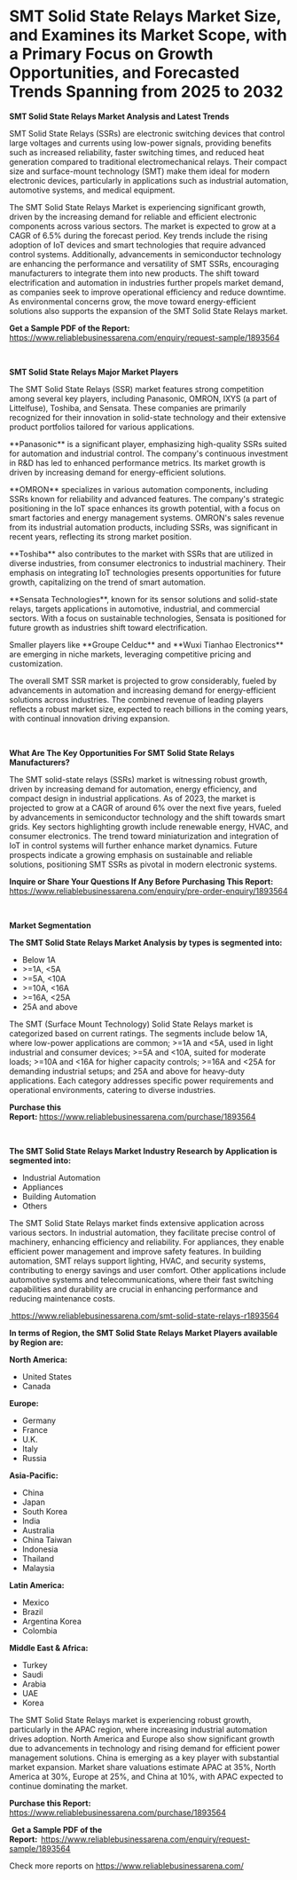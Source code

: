 <p><h1>SMT Solid State Relays Market Size, and Examines its Market Scope, with a Primary Focus on Growth Opportunities, and Forecasted Trends Spanning from 2025 to 2032</h1></p><p><strong>SMT Solid State Relays Market Analysis and Latest Trends</strong></p>
<p><p>SMT Solid State Relays (SSRs) are electronic switching devices that control large voltages and currents using low-power signals, providing benefits such as increased reliability, faster switching times, and reduced heat generation compared to traditional electromechanical relays. Their compact size and surface-mount technology (SMT) make them ideal for modern electronic devices, particularly in applications such as industrial automation, automotive systems, and medical equipment.</p><p>The SMT Solid State Relays Market is experiencing significant growth, driven by the increasing demand for reliable and efficient electronic components across various sectors. The market is expected to grow at a CAGR of 6.5% during the forecast period. Key trends include the rising adoption of IoT devices and smart technologies that require advanced control systems. Additionally, advancements in semiconductor technology are enhancing the performance and versatility of SMT SSRs, encouraging manufacturers to integrate them into new products. The shift toward electrification and automation in industries further propels market demand, as companies seek to improve operational efficiency and reduce downtime. As environmental concerns grow, the move toward energy-efficient solutions also supports the expansion of the SMT Solid State Relays market.</p></p>
<p><strong>Get a Sample PDF of the Report:&nbsp;</strong> <a href="https://www.reliablebusinessarena.com/enquiry/request-sample/1893564?utm_campaign=3015&utm_medium=2&utm_source=Github&utm_content=ia&utm_term=07042025&utm_id=smt-solid-state-relays">https://www.reliablebusinessarena.com/enquiry/request-sample/1893564</a></p>
<p>&nbsp;</p>
<p><strong>SMT Solid State Relays Major Market Players</strong></p>
<p><p>The SMT Solid State Relays (SSR) market features strong competition among several key players, including Panasonic, OMRON, IXYS (a part of Littelfuse), Toshiba, and Sensata. These companies are primarily recognized for their innovation in solid-state technology and their extensive product portfolios tailored for various applications.</p><p>**Panasonic** is a significant player, emphasizing high-quality SSRs suited for automation and industrial control. The company's continuous investment in R&D has led to enhanced performance metrics. Its market growth is driven by increasing demand for energy-efficient solutions.</p><p>**OMRON** specializes in various automation components, including SSRs known for reliability and advanced features. The company's strategic positioning in the IoT space enhances its growth potential, with a focus on smart factories and energy management systems. OMRON's sales revenue from its industrial automation products, including SSRs, was significant in recent years, reflecting its strong market position.</p><p>**Toshiba** also contributes to the market with SSRs that are utilized in diverse industries, from consumer electronics to industrial machinery. Their emphasis on integrating IoT technologies presents opportunities for future growth, capitalizing on the trend of smart automation.</p><p>**Sensata Technologies**, known for its sensor solutions and solid-state relays, targets applications in automotive, industrial, and commercial sectors. With a focus on sustainable technologies, Sensata is positioned for future growth as industries shift toward electrification.</p><p>Smaller players like **Groupe Celduc** and **Wuxi Tianhao Electronics** are emerging in niche markets, leveraging competitive pricing and customization. </p><p>The overall SMT SSR market is projected to grow considerably, fueled by advancements in automation and increasing demand for energy-efficient solutions across industries. The combined revenue of leading players reflects a robust market size, expected to reach billions in the coming years, with continual innovation driving expansion.</p></p>
<p>&nbsp;</p>
<p><strong>What Are The Key Opportunities For SMT Solid State Relays Manufacturers?</strong></p>
<p><p>The SMT solid-state relays (SSRs) market is witnessing robust growth, driven by increasing demand for automation, energy efficiency, and compact design in industrial applications. As of 2023, the market is projected to grow at a CAGR of around 6% over the next five years, fueled by advancements in semiconductor technology and the shift towards smart grids. Key sectors highlighting growth include renewable energy, HVAC, and consumer electronics. The trend toward miniaturization and integration of IoT in control systems will further enhance market dynamics. Future prospects indicate a growing emphasis on sustainable and reliable solutions, positioning SMT SSRs as pivotal in modern electronic systems.</p></p>
<p><strong>Inquire or Share Your Questions If Any Before Purchasing This Report:</strong> <a href="https://www.reliablebusinessarena.com/enquiry/pre-order-enquiry/1893564?utm_campaign=3015&utm_medium=2&utm_source=Github&utm_content=ia&utm_term=07042025&utm_id=smt-solid-state-relays">https://www.reliablebusinessarena.com/enquiry/pre-order-enquiry/1893564</a></p>
<p>&nbsp;</p>
<p><strong>Market Segmentation</strong></p>
<p><strong>The SMT Solid State Relays Market Analysis by types is segmented into:</strong></p>
<p><ul><li>Below 1A</li><li>>=1A, <5A</li><li>>=5A, <10A</li><li>>=10A, <16A</li><li>>=16A, <25A</li><li>25A and above</li></ul></p>
<p><p>The SMT (Surface Mount Technology) Solid State Relays market is categorized based on current ratings. The segments include below 1A, where low-power applications are common; >=1A and <5A, used in light industrial and consumer devices; >=5A and <10A, suited for moderate loads; >=10A and <16A for higher capacity controls; >=16A and <25A for demanding industrial setups; and 25A and above for heavy-duty applications. Each category addresses specific power requirements and operational environments, catering to diverse industries.</p></p>
<p><strong>Purchase this Report:&nbsp;</strong><a href="https://www.reliablebusinessarena.com/purchase/1893564?utm_campaign=3015&utm_medium=2&utm_source=Github&utm_content=ia&utm_term=07042025&utm_id=smt-solid-state-relays">https://www.reliablebusinessarena.com/purchase/1893564</a></p>
<p>&nbsp;</p>
<p><strong>The SMT Solid State Relays Market Industry Research by Application is segmented into:</strong></p>
<p><ul><li>Industrial Automation</li><li>Appliances</li><li>Building Automation</li><li>Others</li></ul></p>
<p><p>The SMT Solid State Relays market finds extensive application across various sectors. In industrial automation, they facilitate precise control of machinery, enhancing efficiency and reliability. For appliances, they enable efficient power management and improve safety features. In building automation, SMT relays support lighting, HVAC, and security systems, contributing to energy savings and user comfort. Other applications include automotive systems and telecommunications, where their fast switching capabilities and durability are crucial in enhancing performance and reducing maintenance costs.</p></p>
<p><a href="https://www.reliablebusinessarena.com/smt-solid-state-relays-r1893564?utm_campaign=3015&utm_medium=2&utm_source=Github&utm_content=ia&utm_term=07042025&utm_id=smt-solid-state-relays">&nbsp;https://www.reliablebusinessarena.com/smt-solid-state-relays-r1893564</a></p>
<p><strong>In terms of Region, the SMT Solid State Relays Market Players available by Region are:</strong></p>
<p>
    <p> <strong> North America: </strong>
        <ul>
            <li>United States</li>
            <li>Canada</li>
        </ul>
        </p> 
    <p> <strong> Europe: </strong>
        <ul>
            <li>Germany</li>
            <li>France</li>
            <li>U.K.</li>
            <li>Italy</li>
            <li>Russia</li>
        </ul>
        </p> 
    <p> <strong> Asia-Pacific: </strong>
        <ul>
            <li>China</li>
            <li>Japan</li>
            <li>South Korea</li>
            <li>India</li>
            <li>Australia</li>
            <li>China Taiwan</li>
            <li>Indonesia</li>
            <li>Thailand</li>
            <li>Malaysia</li>
        </ul>
        </p> 
    <p> <strong> Latin America: </strong>
        <ul>
            <li>Mexico</li>
            <li>Brazil</li>
            <li>Argentina Korea</li>
            <li>Colombia</li>
        </ul>
        </p> 
    <p> <strong> Middle East & Africa: </strong>
        <ul>
            <li>Turkey</li>
            <li>Saudi</li>
            <li>Arabia</li>
            <li>UAE</li>
            <li>Korea</li>
        </ul>
    </p>
    </p>
<p><p>The SMT Solid State Relays market is experiencing robust growth, particularly in the APAC region, where increasing industrial automation drives adoption. North America and Europe also show significant growth due to advancements in technology and rising demand for efficient power management solutions. China is emerging as a key player with substantial market expansion. Market share valuations estimate APAC at 35%, North America at 30%, Europe at 25%, and China at 10%, with APAC expected to continue dominating the market.</p></p>
<p><strong>Purchase this Report: </strong><a href="https://www.reliablebusinessarena.com/purchase/1893564?utm_campaign=3015&utm_medium=2&utm_source=Github&utm_content=ia&utm_term=07042025&utm_id=smt-solid-state-relays">https://www.reliablebusinessarena.com/purchase/1893564</a></p>
<p>&nbsp;<strong>Get a Sample PDF of the Report:&nbsp;&nbsp;</strong><a href="https://www.reliablebusinessarena.com/enquiry/request-sample/1893564?utm_campaign=3015&utm_medium=2&utm_source=Github&utm_content=ia&utm_term=07042025&utm_id=smt-solid-state-relays">https://www.reliablebusinessarena.com/enquiry/request-sample/1893564</a></p>
<p><strong></strong></p>
<p>Check more reports on <a href="https://www.reliablebusinessarena.com/?utm_campaign=3015&utm_medium=2&utm_source=Github&utm_content=ia&utm_term=07042025&utm_id=smt-solid-state-relays">https://www.reliablebusinessarena.com/</a></p>